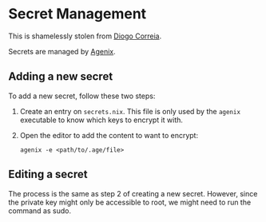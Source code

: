 # Secret Management

This is shamelessly stolen from [Diogo Correia](https://github.com/diogotcorreia/dotfiles/blob/nixos/secrets/).

Secrets are managed by [Agenix](https://github.com/ryantm/agenix).

## Adding a new secret

To add a new secret, follow these two steps:

1. Create an entry on `secrets.nix`. This file is only used by the `agenix` executable
   to know which keys to encrypt it with.
2. Open the editor to add the content to want to encrypt:

   ```
   agenix -e <path/to/.age/file>
   ```

## Editing a secret

The process is the same as step 2 of creating a new secret.
However, since the private key might only be accessible to root,
we might need to run the command as sudo.
